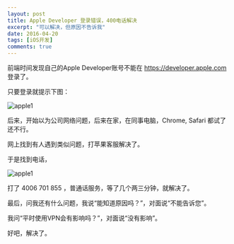 ```yaml
---
layout: post
title: Apple Developer 登录错误，400电话解决
excerpt: "可以解决，但原因不告诉我"
date: 2016-04-20
tags: [iOS开发]
comments: true
---
```


前端时间发现自己的Apple Developer账号不能在 https://developer.apple.com 登录了。

只要登录就提示下图：

![apple1](http://everettjf.github.io/stuff/image/apple1.png)


后来，开始以为公司网络问题，后来在家，在同事电脑，Chrome, Safari 都试了还不行。

网上找到有人遇到类似问题，打苹果客服解决了。

于是找到电话，

![apple1](http://everettjf.github.io/stuff/image/apple2.png)

打了 4006 701 855 ，普通话服务，等了几个两三分钟，就解决了。

最后，问我还有什么问题，我说“能知道原因吗？”，对面说“不能告诉您”。

我问“平时使用VPN会有影响吗？”，对面说“没有影响”。

好吧，解决了。